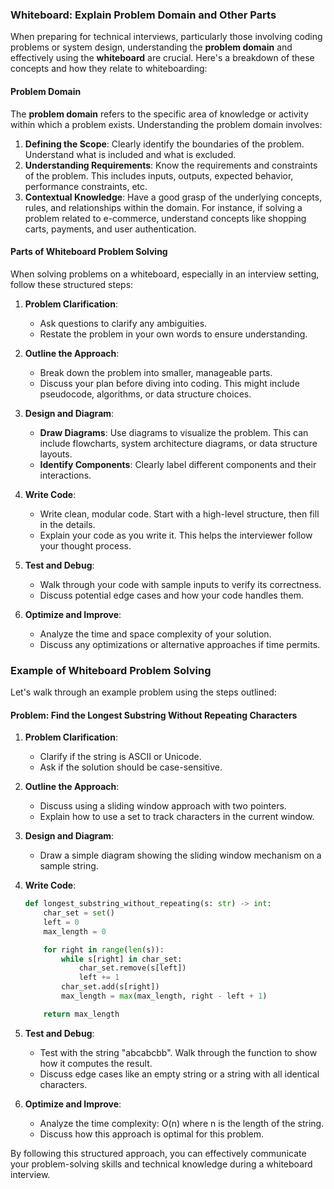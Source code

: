 ### Whiteboard: Explain Problem Domain and Other Parts

When preparing for technical interviews, particularly those involving coding problems or system design, understanding the **problem domain** and effectively using the **whiteboard** are crucial. Here's a breakdown of these concepts and how they relate to whiteboarding:

#### Problem Domain
The **problem domain** refers to the specific area of knowledge or activity within which a problem exists. Understanding the problem domain involves:

1. **Defining the Scope**: Clearly identify the boundaries of the problem. Understand what is included and what is excluded.
2. **Understanding Requirements**: Know the requirements and constraints of the problem. This includes inputs, outputs, expected behavior, performance constraints, etc.
3. **Contextual Knowledge**: Have a good grasp of the underlying concepts, rules, and relationships within the domain. For instance, if solving a problem related to e-commerce, understand concepts like shopping carts, payments, and user authentication.

#### Parts of Whiteboard Problem Solving
When solving problems on a whiteboard, especially in an interview setting, follow these structured steps:

1. **Problem Clarification**:
    - Ask questions to clarify any ambiguities.
    - Restate the problem in your own words to ensure understanding.

2. **Outline the Approach**:
    - Break down the problem into smaller, manageable parts.
    - Discuss your plan before diving into coding. This might include pseudocode, algorithms, or data structure choices.

3. **Design and Diagram**:
    - **Draw Diagrams**: Use diagrams to visualize the problem. This can include flowcharts, system architecture diagrams, or data structure layouts.
    - **Identify Components**: Clearly label different components and their interactions.

4. **Write Code**:
    - Write clean, modular code. Start with a high-level structure, then fill in the details.
    - Explain your code as you write it. This helps the interviewer follow your thought process.

5. **Test and Debug**:
    - Walk through your code with sample inputs to verify its correctness.
    - Discuss potential edge cases and how your code handles them.

6. **Optimize and Improve**:
    - Analyze the time and space complexity of your solution.
    - Discuss any optimizations or alternative approaches if time permits.

### Example of Whiteboard Problem Solving
Let's walk through an example problem using the steps outlined:

#### Problem: Find the Longest Substring Without Repeating Characters

1. **Problem Clarification**:
    - Clarify if the string is ASCII or Unicode.
    - Ask if the solution should be case-sensitive.

2. **Outline the Approach**:
    - Discuss using a sliding window approach with two pointers.
    - Explain how to use a set to track characters in the current window.

3. **Design and Diagram**:
    - Draw a simple diagram showing the sliding window mechanism on a sample string.

4. **Write Code**:
   ```python
   def longest_substring_without_repeating(s: str) -> int:
       char_set = set()
       left = 0
       max_length = 0

       for right in range(len(s)):
           while s[right] in char_set:
               char_set.remove(s[left])
               left += 1
           char_set.add(s[right])
           max_length = max(max_length, right - left + 1)

       return max_length
   ```

5. **Test and Debug**:
    - Test with the string "abcabcbb". Walk through the function to show how it computes the result.
    - Discuss edge cases like an empty string or a string with all identical characters.

6. **Optimize and Improve**:
    - Analyze the time complexity: O(n) where n is the length of the string.
    - Discuss how this approach is optimal for this problem.

By following this structured approach, you can effectively communicate your problem-solving skills and technical knowledge during a whiteboard interview.